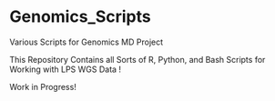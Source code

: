 # Genomics_Scripts
Various Scripts for Genomics MD Project

This Repository Contains all Sorts of R, Python, and Bash Scripts for Working with LPS WGS Data !

Work in Progress!
